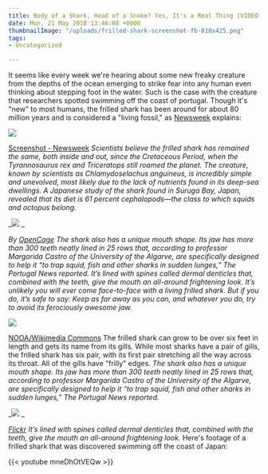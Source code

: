 ```yaml
---
title: Body of a Shark, Head of a Snake? Yes, It's a Real Thing [VIDEO]
date: Mon, 21 May 2018 13:46:08 +0000
thumbnailImage: "/uploads/frilled-shark-screenshot-fb-810x425.png"
tags:
- Uncategorized

---
```

It seems like every week we're hearing about some new freaky creature from the depths of the ocean emerging to strike fear into any human even thinking about stepping foot in the water. Such is the case with the creature that researchers spotted swimming off the coast of portugal. Though it's "new" to most humans, the frilled shark has been around for about 80 million years and is considered a "living fossil," as [Newsweek](http://www.newsweek.com/dinosaur-era-frilled-shark-insane-teeth-found-portugal-708764#900145591812075520-tw#1510481660070) explains: 

![](http://newsattorneys.staging.wpengine.com/wp-content/uploads/2018/05/frilled-shark-screenshot-fb-1024x538.png) 

[Screenshot - Newsweek](http://www.newsweek.com/dinosaur-era-frilled-shark-insane-teeth-found-portugal-708764#900145591812075520-tw#1510481660070) _Scientists believe the frilled shark has remained the same, both inside and out, since the Cretaceous Period, when the Tyrannosaurus rex and Triceratops still roamed the planet. The creature, known by scientists as Chlamydoselachus anguineus, is incredibly simple and unevolved, most likely due to the lack of nutrients found in its deep-sea dwellings. A Japanese study of the shark found in Suruga Bay, Japan, revealed that its diet is 61 percent cephalopods—the class to which squids and octopus belong._ 

_![](http://newsattorneys.staging.wpengine.com/wp-content/uploads/2018/05/Frilled_shark_head2-1024x773.jpg) _

_By_ [_OpenCage_](http://opencage.info/pics.e/large_13408.asp) _The shark also has a unique mouth shape. Its jaw has more than 300 teeth neatly lined in 25 rows that, according to professor Margarida Castro of the University of the Algarve, are specifically designed to help it “to trap squid, fish and other sharks in sudden lunges,” The Portugal News reported. It’s lined with spines called dermal denticles that, combined with the teeth, give the mouth an all-around frightening look. It’s unlikely you will ever come face-to-face with a living frilled shark. But if you do, it’s safe to say: Keep as far away as you can, and whatever you do, try to avoid its ferociously awesome jaw._ 

![](http://newsattorneys.staging.wpengine.com/wp-content/uploads/2018/05/frilled-shark-swimming-1024x778.jpg) 

[NOOA/Wikimedia Commons](https://commons.wikimedia.org/wiki/File:Chlamydoselachus_anguineus_NOOA.jpg) The frilled shark can grow to be over six feet in length and gets its name from its gills. While most sharks have a pair of gills, the frilled shark has six pair, with its first pair stretching all the way across its throat. All of the gills have "frilly" edges. _The shark also has a unique mouth shape. Its jaw has more than 300 teeth neatly lined in 25 rows that, according to professor Margarida Castro of the University of the Algarve, are specifically designed to help it “to trap squid, fish and other sharks in sudden lunges,” The Portugal News reported._ 

_![](http://newsattorneys.staging.wpengine.com/wp-content/uploads/2018/05/Frilled_shark_head-1024x680.jpg) _

[_Flickr_](https://www.flickr.com/photos/27730398@N08/3429887109/) _It’s lined with spines called dermal denticles that, combined with the teeth, give the mouth an all-around frightening look._ Here's footage of a frilled shark that was discovered swimming off the coast of Japan:

{{< youtube mneDhOtVEQw >}}
